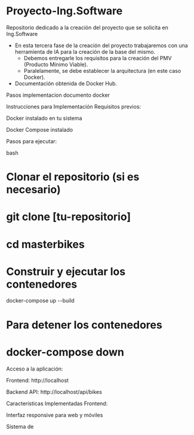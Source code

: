 # Proyecto-Ing.Software
Repositorio dedicado a la creación del proyecto que se solicita en Ing.Software

- En esta tercera fase de la creación del proyecto trabajaremos con una herramienta de IA para la creación de la base del mismo.
    - Debemos entregarle los requisitos para la creación del PMV (Producto Mínimo Viable).
    - Paralelamente, se debe establecer la arquitectura (en este caso Docker).
- Documentación obtenida de Docker Hub.


Pasos implementacion documento docker

Instrucciones para Implementación
Requisitos previos:

Docker instalado en tu sistema

Docker Compose instalado

Pasos para ejecutar:

bash
# Clonar el repositorio (si es necesario)
# git clone [tu-repositorio]
# cd masterbikes

# Construir y ejecutar los contenedores
docker-compose up --build

# Para detener los contenedores
# docker-compose down
Acceso a la aplicación:

Frontend: http://localhost

Backend API: http://localhost/api/bikes

Características Implementadas
Frontend:

Interfaz responsive para web y móviles

Sistema de
